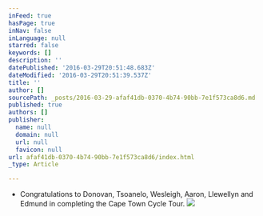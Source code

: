 ```yaml
---
inFeed: true
hasPage: true
inNav: false
inLanguage: null
starred: false
keywords: []
description: ''
datePublished: '2016-03-29T20:51:48.683Z'
dateModified: '2016-03-29T20:51:39.537Z'
title: ''
author: []
sourcePath: _posts/2016-03-29-afaf41db-0370-4b74-90bb-7e1f573ca8d6.md
published: true
authors: []
publisher:
  name: null
  domain: null
  url: null
  favicon: null
url: afaf41db-0370-4b74-90bb-7e1f573ca8d6/index.html
_type: Article

---
```

* Congratulations to Donovan, Tsoanelo, Wesleigh, Aaron, Llewellyn and Edmund in completing the Cape Town Cycle Tour.
![](https://the-grid-user-content.s3-us-west-2.amazonaws.com/19573a9f-f8ac-44cc-9089-1f3adebcc527.jpg)
